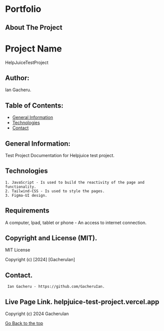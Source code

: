 # Portfolio

## About The Project

# Project Name

HelpJuiceTestProject

## Author: 
Ian Gacheru.

## Table of Contents:

- [General Information](#general-info)
- [Technologies](#technologies)
- [Contact](#contact)

## General Information:
Test Project Documentation for Helpjuice test project.

## Technologies

    1. JavaScript - Is used to build the reactivity of the page and functionality.
    2. Tailwind-CSS - Is used to style the pages.
    3. Figma-UI design.



## Requirements

A computer, Ipad, tablet or phone - An access to internet connection.

## Copyright and License (MIT).

MIT License

Copyright (c) [2024] [GacheruIan]


## Contact.

     Ian Gacheru - https://github.com/GacheruIan.

  
## Live Page Link. helpjuice-test-project.vercel.app

Copyright (c) 2024 GacheruIan

[Go Back to the top](#portfolio)